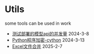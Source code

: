 # Utils
some tools can be used in work

- [测试部署的模型api的并发量](https://github.com/MCZ777/LLM-utils/blob/main/concurrent_test.py) 2024-3-8
- [Python程序加密-cython](https://github.com/MCZ777/LLM-utils/blob/main/encrypt.py) 2024-3-13
- [Excel文件合并](https://github.com/MCZ777/LLM-utils/blob/main/Excel-merge/README.md) 2025-2-7